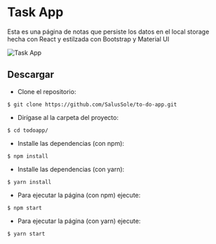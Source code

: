 # Task App

Esta es una página de notas que persiste los datos en el local storage hecha con React y estilzada con Bootstrap y Material UI

![Task App](https://i.ibb.co/TTxBdjk/Task-App.png)

## Descargar

+ Clone el repositorio:

``$ git clone https://github.com/SalusSole/to-do-app.git``

+ Dirígase al la carpeta del proyecto:

``$ cd todoapp/``

+ Installe las dependencias (con npm):

``$ npm install``

+ Installe las dependencias (con yarn):

``$ yarn install``

+ Para ejecutar la página (con npm) ejecute:

``$ npm start``

+ Para ejecutar la página (con yarn) ejecute:

``$ yarn start``

